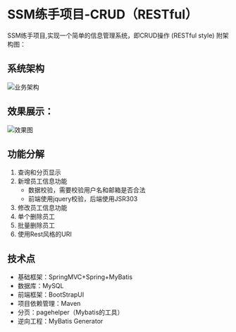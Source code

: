 # SSM练手项目-CRUD（RESTful）
SSM练手项目,实现一个简单的信息管理系统，即CRUD操作 (RESTful style) 附架构图：
## 系统架构
![业务架构](https://github.com/sherwinxie/SSM_J2EE/blob/master/ImgREADME/main.jpg)


## 效果展示：
![效果图](https://github.com/sherwinxie/SSM_J2EE/blob/master/ImgREADME/display.jpg)


## 功能分解

1. 查询和分页显示
2. 新增员工信息功能
	- 数据校验，需要校验用户名和邮箱是否合法
	- 前端使用jquery校验，后端使用JSR303
3. 修改员工信息功能
4. 单个删除员工
5. 批量删除员工
6. 使用Rest风格的URI

## 技术点
 - 基础框架：SpringMVC+Spring+MyBatis
 - 数据库：MySQL
 - 前端框架：BootStrapUI 
 - 项目依赖管理：Maven
 - 分页：pagehelper（Mybatis的工具）
 - 逆向工程：MyBatis Generator
